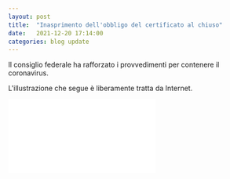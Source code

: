```yaml
---
layout: post
title:  "Inasprimento dell'obbligo del certificato al chiuso"
date:   2021-12-20 17:14:00
categories: blog update
---
```

Il consiglio federale ha rafforzato i provvedimenti per contenere il coronavirus.

L'illustrazione che segue è liberamente tratta da Internet.

![Misure di protezione](/assets/SO_Corona_A3_Verhaltensregeln_DE_211221.pdf)